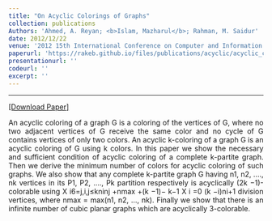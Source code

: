 ```yaml
---
title: "On Acyclic Colorings of Graphs"
collection: publications
Authors: 'Ahmed, A. Reyan; <b>Islam, Mazharul</b>; Rahman, M. Saidur'
date: 2012/12/22
venue: '2012 15th International Conference on Computer and Information Technology (ICCIT)'
paperurl: 'https://rakeb.github.io/files/publications/acyclic/acyclic_coloring.pdf'
presentationurl: ''
codeurl: ''
excerpt: ''
---
```

---
<a href='https://rakeb.github.io/files/publications/acyclic/acyclic_coloring.pdf' target="_blank">[Download Paper]</a>

<p align="justify">
An acyclic coloring of a graph G is a coloring of the vertices of G, where no two
adjacent vertices of G receive the same color and no cycle of G contains vertices of only two
colors. An acyclic k-coloring of a graph G is an acyclic coloring of G using k colors. In this paper
we show the necessary and sufficient condition of acyclic coloring of a complete k-partite graph.
Then we derive the minimum number of colors for acyclic coloring of such graphs. We also show
that any complete k-partite graph G having n1, n2, ...., nk vertices in its P1, P2, ...., Pk partition
respectively is acyclically (2k −1)-colorable using X
i6=j,i,j≤kninj +nmax +(k −1)−
k−1
X i
=0
(k −i)ni+1
division vertices, where nmax = max(n1, n2, ..., nk). Finally we show that there is an infinite
number of cubic planar graphs which are acyclically 3-colorable.
</p>
